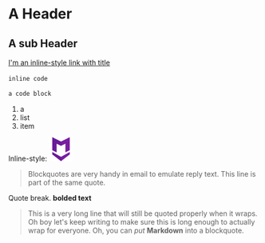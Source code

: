 # A Header

## A sub Header

[I'm an inline-style link with title](https://www.google.com "Google's Homepage")

`inline code`

```bash
a code block
```

1. a
1. list
1. item

Inline-style:
![alt text](https://github.com/adam-p/markdown-here/raw/master/src/common/images/icon48.png 'Logo Title Text 1')

> Blockquotes are very handy in email to emulate reply text.
> This line is part of the same quote.

Quote break. **bolded text**

> This is a very long line that will still be quoted properly when it wraps. Oh boy let's keep writing to make sure this is long enough to actually wrap for everyone. Oh, you can _put_ **Markdown** into a blockquote.

